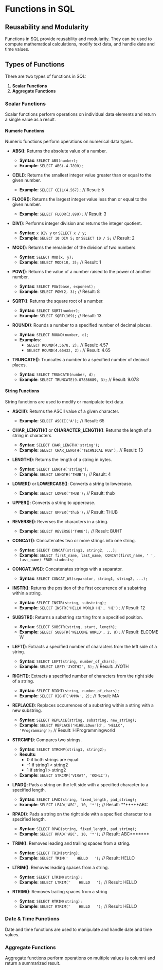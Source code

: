 # Functions in SQL

## Reusability and Modularity

Functions in SQL provide reusability and modularity. They can be used to compute mathematical calculations, modify text data, and handle date and time values.

## Types of Functions

There are two types of functions in SQL:
1. **Scalar Functions**
2. **Aggregate Functions**

### Scalar Functions

Scalar functions perform operations on individual data elements and return a single value as a result.

#### Numeric Functions

Numeric functions perform operations on numerical data types.

- **ABS()**: Returns the absolute value of a number.
  - **Syntax**: `SELECT ABS(number);`
  - **Example**: `SELECT ABS(-4.7890);`

- **CEIL()**: Returns the smallest integer value greater than or equal to the given number.
  - **Example**: `SELECT CEIL(4.567);`   // Result: 5

- **FLOOR()**: Returns the largest integer value less than or equal to the given number.
  - **Example**: `SELECT FLOOR(3.890);`  // Result: 3

- **DIV()**: Performs integer division and returns the integer quotient.
  - **Syntax**: `x DIV y` or `SELECT x / y;`
  - **Example**: `SELECT 10 DIV 5;` or `SELECT 10 / 5;` // Result: 2

- **MOD()**: Returns the remainder of the division of two numbers.
  - **Syntax**: `SELECT MOD(x, y);`
  - **Example**: `SELECT MOD(10, 3);` // Result: 1

- **POW()**: Returns the value of a number raised to the power of another number.
  - **Syntax**: `SELECT POW(base, exponent);`
  - **Example**: `SELECT POW(2, 3);` // Result: 8

- **SQRT()**: Returns the square root of a number.
  - **Syntax**: `SELECT SQRT(number);`
  - **Example**: `SELECT SQRT(169);` // Result: 13

- **ROUND()**: Rounds a number to a specified number of decimal places.
  - **Syntax**: `SELECT ROUND(number, d);`
  - **Examples**: 
    - `SELECT ROUND(4.5678, 2);` // Result: 4.57
    - `SELECT ROUND(4.65432, 2);` // Result: 4.65

- **TRUNCATE()**: Truncates a number to a specified number of decimal places.
  - **Syntax**: `SELECT TRUNCATE(number, d);`
  - **Example**: `SELECT TRUNCATE(9.07856689, 3);` // Result: 9.078

#### String Functions

String functions are used to modify or manipulate text data.

- **ASCII()**: Returns the ASCII value of a given character.
  - **Example**: `SELECT ASCII('A');` // Result: 65

- **CHAR_LENGTH()** or **CHARACTER_LENGTH()**: Returns the length of a string in characters.
  - **Syntax**: `SELECT CHAR_LENGTH('string');`
  - **Example**: `SELECT CHAR_LENGTH('TECHNICAL HUB');` // Result: 13

- **LENGTH()**: Returns the length of a string in bytes.
  - **Syntax**: `SELECT LENGTH('string');`
  - **Example**: `SELECT LENGTH('THUB');` // Result: 4

- **LOWER()** or **LOWERCASE()**: Converts a string to lowercase.
  - **Example**: `SELECT LOWER('THUB');` // Result: thub

- **UPPER()**: Converts a string to uppercase.
  - **Example**: `SELECT UPPER('thub');` // Result: THUB

- **REVERSE()**: Reverses the characters in a string.
  - **Example**: `SELECT REVERSE('THUB');` // Result: BUHT

- **CONCAT()**: Concatenates two or more strings into one string.
  - **Syntax**: `SELECT CONCAT(string1, string2, ...);`
  - **Example**: `SELECT first_name, last_name, CONCAT(first_name, ' ', last_name) FROM students;`

- **CONCAT_WS()**: Concatenates strings with a separator.
  - **Syntax**: `SELECT CONCAT_WS(separator, string1, string2, ...);`

- **INSTR()**: Returns the position of the first occurrence of a substring within a string.
  - **Syntax**: `SELECT INSTR(string, substring);`
  - **Example**: `SELECT INSTR('HELLO WORLD HI', 'HI');` // Result: 12

- **SUBSTR()**: Returns a substring starting from a specified position.
  - **Syntax**: `SELECT SUBSTR(string, start, length);`
  - **Example**: `SELECT SUBSTR('WELCOME WORLD', 2, 8);` // Result: ELCOME W

- **LEFT()**: Extracts a specified number of characters from the left side of a string.
  - **Syntax**: `SELECT LEFT(string, number_of_chars);`
  - **Example**: `SELECT LEFT('JYOTHI', 5);` // Result: JYOTH

- **RIGHT()**: Extracts a specified number of characters from the right side of a string.
  - **Syntax**: `SELECT RIGHT(string, number_of_chars);`
  - **Example**: `SELECT RIGHT('AMMA', 2);` // Result: MA

- **REPLACE()**: Replaces occurrences of a substring within a string with a new substring.
  - **Syntax**: `SELECT REPLACE(string, substring, new_string);`
  - **Example**: `SELECT REPLACE('HiHELLOworld', 'HELLO', 'Programming');` // Result: HiProgrammingworld

- **STRCMP()**: Compares two strings.
  - **Syntax**: `SELECT STRCMP(string1, string2);`
  - **Results**:
    - 0 if both strings are equal
    - -1 if string1 < string2
    - 1 if string1 > string2
  - **Example**: `SELECT STRCMP('VIRAT', 'KOHLI');`

- **LPAD()**: Pads a string on the left side with a specified character to a specified length.
  - **Syntax**: `SELECT LPAD(string, fixed_length, pad_string);`
  - **Example**: `SELECT LPAD('ABC', 10, '*');` // Result: *******ABC

- **RPAD()**: Pads a string on the right side with a specified character to a specified length.
  - **Syntax**: `SELECT RPAD(string, fixed_length, pad_string);`
  - **Example**: `SELECT RPAD('ABC', 10, '*');` // Result: ABC*******

- **TRIM()**: Removes leading and trailing spaces from a string.
  - **Syntax**: `SELECT TRIM(string);`
  - **Example**: `SELECT TRIM('    HELLO   ');` // Result: HELLO

- **LTRIM()**: Removes leading spaces from a string.
  - **Syntax**: `SELECT LTRIM(string);`
  - **Example**: `SELECT LTRIM('    HELLO   ');` // Result: HELLO

- **RTRIM()**: Removes trailing spaces from a string.
  - **Syntax**: `SELECT RTRIM(string);`
  - **Example**: `SELECT RTRIM('    HELLO   ');` // Result: HELLO

### Date & Time Functions

Date and time functions are used to manipulate and handle date and time values.

### Aggregate Functions

Aggregate functions perform operations on multiple values (a column) and return a summarized result.
